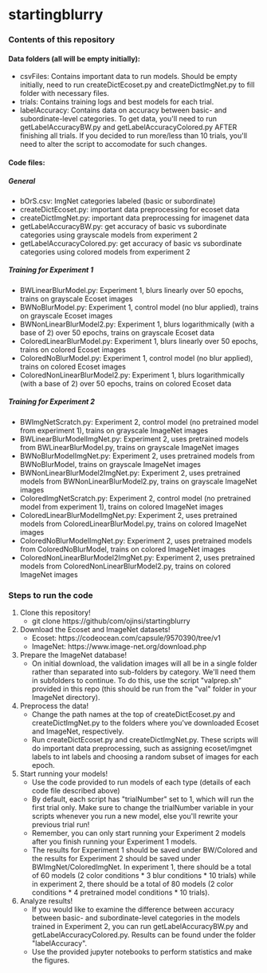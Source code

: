 # startingblurry

### Contents of this repository

#### Data folders (all will be empty initially):
- csvFiles: Contains important data to run models. Should be empty initially,
  need to run createDictEcoset.py and createDictImgNet.py to fill folder with
  necessary files.
- trials: Contains training logs and best models for each trial.
- labelAccuracy: Contains data on accuracy between basic- and subordinate-level
  categories. To get data, you'll need to run getLabelAccuracyBW.py and
  getLabelAccuracyColored.py AFTER finishing all trials. If you decided to run
  more/less than 10 trials, you'll need to alter the script to accomodate for
  such changes.

#### Code files:
##### General 
- bOrS.csv: ImgNet categories labeled (basic or subordinate)
- createDictEcoset.py: important data preprocessing for ecoset data
- createDictImgNet.py: important data preprocessing for imagenet data
- getLabelAccuracyBW.py: get accuracy of basic vs subordinate categories using
  grayscale models from experiment 2
- getLabelAccuracyColored.py: get accuracy of basic vs subordinate categories
  using colored models from experiment 2
##### Training for Experiment 1
- BWLinearBlurModel.py: Experiment 1, blurs linearly over 50 epochs, trains on
  grayscale Ecoset images
- BWNoBlurModel.py: Experiment 1, control model (no blur applied), trains on
grayscale Ecoset images
- BWNonLinearBlurModel2.py: Experiment 1, blurs logarithmically (with a base of
  2) over 50 epochs, trains on grayscale Ecoset data
- ColoredLinearBlurModel.py: Experiment 1, blurs linearly over 50 epochs, trains on
  colored Ecoset images
- ColoredNoBlurModel.py: Experiment 1, control model (no blur applied), trains on
  colored Ecoset images  
- ColoredNonLinearBlurModel2.py: Experiment 1, blurs logarithmically (with a base of
  2) over 50 epochs, trains on colored Ecoset data
##### Training for Experiment 2
- BWImgNetScratch.py: Experiment 2, control model (no pretrained model from
  experiment 1), trains on grayscale ImageNet images
- BWLinearBlurModelImgNet.py: Experiment 2, uses pretrained models from
  BWLinearBlurModel.py, trains on grayscale ImageNet images
- BWNoBlurModelImgNet.py: Experiment 2, uses pretrained models from
  BWNoBlurModel, trains on grayscale ImageNet images
- BWNonLinearBlurModel2ImgNet.py: Experiment 2, uses pretrained models from
  BWNonLinearBlurModel2.py, trains on grayscale ImageNet images
- ColoredImgNetScratch.py: Experiment 2, control model (no pretrained model from
  experiment 1), trains on colored ImageNet images
- ColoredLinearBlurModelImgNet.py: Experiment 2, uses pretrained models from
  ColoredLinearBlurModel.py, trains on colored ImageNet images
- ColoredNoBlurModelImgNet.py: Experiment 2, uses pretrained models from
  ColoredNoBlurModel, trains on colored ImageNet images
- ColoredNonLinearBlurModel2ImgNet.py: Experiment 2, uses pretrained models from
  ColoredNonLinearBlurModel2.py, trains on colored ImageNet images
  
### Steps to run the code
<ol>
  <li> Clone this repository! 
    <ul>
      <li>git clone https://github/com/ojinsi/startingblurry
    </ul>
  <li> Download the Ecoset and ImageNet datasets!
     <ul>
       <li> Ecoset: https://codeocean.com/capsule/9570390/tree/v1   
       <li> ImageNet: https://www.image-net.org/download.php
    </ul>
  <li> Prepare the ImageNet database!
    <ul> 
      <li> On initial download, the validation images will all be in a single folder rather than separated into sub-folders by category. We'll need them in subfolders to continue. To do this, use the script "valprep.sh" provided in this repo (this should be run from the "val" folder in your ImageNet directory).
    </ul>
  <li> Preprocess the data!
    <ul>
      <li> Change the path names at the top of createDictEcoset.py and createDictImgNet.py to the folders where you've downloaded Ecoset and ImageNet, respectively.
      <li> Run createDictEcoset.py and createDictImgNet.py. These scripts will do
  important data preprocessing, such as assigning ecoset/imgnet labels to int
  labels and choosing a random subset of images for each epoch.
    </ul>
  <li> Start running your models! 
    <ul>
      <li> Use the code provided to run models of each type (details of each code file described above)
      <li> By default, each script has "trialNumber" set to 1, which will run the first trial only. Make sure to change the trialNumber variable in your scripts whenever you run a new model, else you'll rewrite your previous trial run!
      <li> Remember, you can only start running
  your Experiment 2 models after you finish running your Experiment 1 models.
      <li> The results for Experiment 1 should be saved under BW/Colored and the results
  for Experiment 2 should be saved under BWImgNet/ColoredImgNet. In experiment 1,
  there should be a total of 60 models (2 color conditions * 3 blur conditions *
  10 trials) while in experiment 2, there should be a total of 80 models (2 color
  conditions * 4 pretrained model conditions * 10 trials).
    </ul>
  <li> Analyze results!
      <ul>
        <li> If you would like to examine the difference between accuracy between basic-
  and subordinate-level categories in the models trained in Experiment 2, you
  can run getLabelAccuracyBW.py and getLabelAccuracyColored.py. Results can be
  found under the folder "labelAccuracy".
        <li>Use the provided jupyter notebooks to perform statistics and make the figures.  
    </ul>

</ol>



